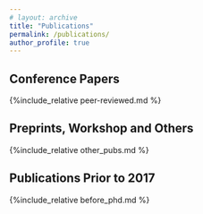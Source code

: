 ```yaml
---
# layout: archive
title: "Publications"
permalink: /publications/
author_profile: true
---
```

## Conference Papers
{%include_relative peer-reviewed.md %}

## Preprints, Workshop and Others
{%include_relative other_pubs.md %}

## Publications Prior to 2017
{%include_relative before_phd.md %}
